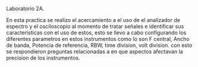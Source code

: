 Laboratorio 2A.

En esta practica se realizo el acercamiento a el uso de el analizador de espectro y el osciloscopio al momento de tratar señales e 
identificar sus caracteristicas con el uso de estos, esto se llevo a cabo configurando los diferentes parametros en estos instrumentos
como lo son F central, Ancho de banda, Potencia de referencia, RBW, time division, volt division.
con esto se respondieron preguntas relacionadas a en que aspectos afectavan la precision de los instrumentos.
